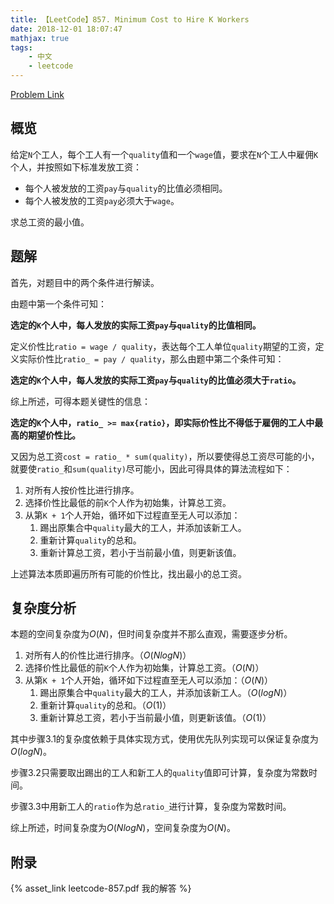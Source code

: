 ```yaml
---
title: 【LeetCode】857. Minimum Cost to Hire K Workers
date: 2018-12-01 18:07:47
mathjax: true
tags:
    - 中文
    - leetcode
---
```


[Problem Link](https://leetcode.com/problems/minimum-cost-to-hire-k-workers/)

## 概览

给定`N`个工人，每个工人有一个`quality`值和一个`wage`值，要求在`N`个工人中雇佣`K`个人，并按照如下标准发放工资：

- 每个人被发放的工资`pay`与`quality`的比值必须相同。
- 每个人被发放的工资`pay`必须大于`wage`。

求总工资的最小值。

## 题解

首先，对题目中的两个条件进行解读。

由题中第一个条件可知：

**选定的`K`个人中，每人发放的实际工资`pay`与`quality`的比值相同。**

定义价性比`ratio = wage / quality`，表达每个工人单位`quality`期望的工资，定义实际价性比`ratio_ = pay / quality`，那么由题中第二个条件可知：

**选定的`K`个人中，每人发放的实际工资`pay`与`quality`的比值必须大于`ratio`。**

综上所述，可得本题关键性的信息：

**选定的`K`个人中，`ratio_ >= max{ratio}`，即实际价性比不得低于雇佣的工人中最高的期望价性比。**

又因为总工资`cost = ratio_ * sum(quality)`，所以要使得总工资尽可能的小，就要使`ratio_`和`sum(quality)`尽可能小，因此可得具体的算法流程如下：

1. 对所有人按价性比进行排序。
2. 选择价性比最低的前`K`个人作为初始集，计算总工资。
3. 从第`K + 1`个人开始，循环如下过程直至无人可以添加：
    1. 踢出原集合中`quality`最大的工人，并添加该新工人。
    2. 重新计算`quality`的总和。
    3. 重新计算总工资，若小于当前最小值，则更新该值。

上述算法本质即遍历所有可能的价性比，找出最小的总工资。

## 复杂度分析

本题的空间复杂度为$O(N)$，但时间复杂度并不那么直观，需要逐步分析。

1. 对所有人的价性比进行排序。（$O(NlogN)$）
2. 选择价性比最低的前`K`个人作为初始集，计算总工资。（$O(N)$）
3. 从第`K + 1`个人开始，循环如下过程直至无人可以添加：（$O(N)$）
    1. 踢出原集合中`quality`最大的工人，并添加该新工人。（$O(logN)$）
    2. 重新计算`quality`的总和。（$O(1)$）
    3. 重新计算总工资，若小于当前最小值，则更新该值。（$O(1)$）

其中步骤3.1的复杂度依赖于具体实现方式，使用优先队列实现可以保证复杂度为$O(logN)$。

步骤3.2只需要取出踢出的工人和新工人的`quality`值即可计算，复杂度为常数时间。

步骤3.3中用新工人的`ratio`作为总`ratio_`进行计算，复杂度为常数时间。

综上所述，时间复杂度为$O(NlogN)$，空间复杂度为$O(N)$。

## 附录

{% asset_link leetcode-857.pdf 我的解答 %}
